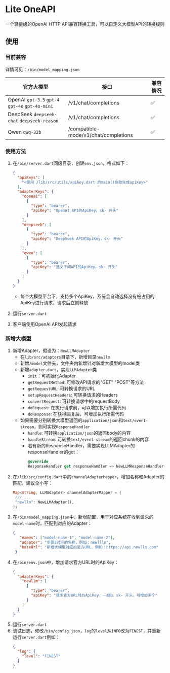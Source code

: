 # Lite OneAPI

一个轻量级的OpenAI HTTP API兼容转换工具，可以自定义大模型API的转换规则

## 使用

### 当前兼容

详情可见：`/bin/model_mapping.json`

| 官方大模型                                           | 接口                                   | 兼容情况 |
|-------------------------------------------------|--------------------------------------|------|
| OpenAI `gpt-3.5` `gpt-4` `gpt-4o` `gpt-4o-mini` | /v1/chat/completions                 | ✅    |
| DeepSeek `deepseek-chat` `deepseek-reason`      | /v1/chat/completions                 | ✅    |
| Qwen `qwq-32b`                                  | /compatible-mode/v1/chat/completions | ✅    |

### 使用方法

1. 在`/bin/server.dart`同级目录，创建`env.json`，格式如下：

    ```json
    {
      "apiKeys": [
        "<使用 /lib/src/utils/apikey.dart 的main()协助生成apiKey>"
      ],
      "adapterKeys": {
        "openai": [
          {
            "type": "bearer",
            "apiKey": "OpenAI API的ApiKey，sk- 开头"
          }
        ],
        "deepseek": [
          {
            "type": "bearer",
            "apiKey": "DeepSeek API的ApiKey，sk- 开头"
          }
        ],
        "qwen": [
          {
            "type": "bearer",
            "apiKey": "通义千问API的ApiKey，sk- 开头"
          }
        ]
      }
    }
    ```
   
   - 每个大模型平台下，支持多个ApiKey，系统会自动选择没有被占用的ApiKey进行请求，请求后立刻释放 

2. 运行`server.dart`
3. 客户端使用OpenAI API发起请求

### 新增大模型

1. 新增Adapter，假设为：`NewLLMAdapter`
   - 在`lib/src/adapters`目录下，新增目录`newllm`
   - 新增`/model`文件夹，文件夹内新增针对新增大模型的model类
   - 新增`adapter.dart`，实现`LLMAdapter`类
      - `init`：可初始化Adapter
      - `getRequestMethod`: 可修改API请求的"GET" "POST"等方法
      - `getRequestURL`: 可转换请求的URL
      - `setupRequestHeaders`: 可转换请求的Headers
      - `convertRequest`: 可转换请求中的requestBody
      - `doRequest`: 在执行请求前，可以增加执行所需代码
      - `doResponse`: 在获得回复后，可增加执行所需代码
   - 如果需要分别转换大模型返回的`application/json`和`text/event-stream`，则可实现`ResponseHandler`
      - `handle`: 可转换`application/json`的返回body的内容
      - `handleStream`: 可转换`text/event-stream`的返回chunk的内容
      - 若有新的ResponseHandler，需要实现LLMAdapter的responseHandler的get：
        ```dart
        @override
        ResponseHandler get responseHandler => NewLLMResponseHandler();
        ```
2. 在`/lib/src/config.dart`中的`channelAdapterMapper`，增加名称和Adapter的匹配，建议全小写：
     ```dart
     Map<String, LLMAdapter> channelAdapterMapper = {
      /// ...
      "newllm": NewLLMAdapter(),
     };
     ```
3. 在`/bin/model_mapping.json`中，新增配置，用于对应系统在收到请求的`model-name`时，匹配到对应的Adapter：
   ```json
   {
      "names": ["model-name-1", "model-name-2"],
      "adapter": "步骤2对应的名称，例如：newlllm",
      "baseUrl": "新增大模型对应的官方URL，例如：https://api.newllm.com"
    }
   ```
4. 在`/bin/env.json`中，增加请求官方URL时的ApiKey：
   ```json
   {
     "adapterKeys": {
       "newllm": [
         {
           "type": "bearer",
           "apiKey": "请求官方URL时的ApiKey，一般以 sk- 开头，可增加多个"
         }
       ]
     }
   }
   ```
5. 运行`server.dart`
6. 调试日志，修改`/bin/config.json`，`log`的`level`从`INFO`改为`FINEST`，并重新运行`server.dart`例如：
   ```json
   {
     "log": {
       "level": "FINEST"
     }
   }
   ```
